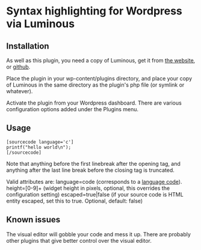 Syntax highlighting for Wordpress via Luminous
==============================================

## Installation
As well as this plugin, you need a copy of Luminous, get it from
[the website](http://luminous.asgaard.co.uk), or
[github](https://github.com/markwatkinson/luminous).

Place the plugin in your wp-content/plugins directory, and place your
copy of Luminous in the same directory as the plugin's php file (or symlink
or whatever).

Activate the plugin from your Wordpress dashboard. There are various
configuration options added under the Plugins menu.

## Usage

    [sourcecode language='c']
    printf("hello world\n");
    [/sourcecode]

Note that anything before the first linebreak after the opening tag, and
anything after the last line break before the closing tag is truncated.

Valid attributes are:
language=code (corresponds to a [language code](http://luminous.asgaard.co.uk/index.php/page/languages)).
height=[0-9]+ (widget height in pixels, optional, this overrides the configuration setting)
escaped=true|false (if your source code is HTML entity escaped, set this to true. Optional, default: false)

## Known issues
The visual editor will gobble your code and mess it up. There are probably
other plugins that give better control over the visual editor.

